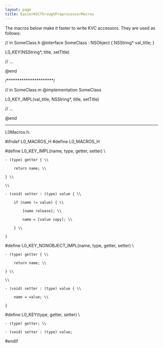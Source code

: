 ```yaml
---
layout: page
title: EasierKVCThroughPreprocessorMacros
---
```


The macros below make it faster to write KVC accessors. They are used as follows:

    
// in SomeClass.h
@interface SomeClass : NSObject {
    NSString* val_title;
}

L0_KEY(NSString*, title, setTitle)

// ...

@end

/**********************/

// in SomeClass.m
@implementation SomeClass

L0_KEY_IMPL(val_title, NSString*, title, setTitle)

// ...

@end



----

L0Macros.h:
    

#ifndef L0_MACROS_H
#define L0_MACROS_H

#define L0_KEY_IMPL(name, type, getter, setter) \\

	- (type) getter { \\

		return name; \\

	} \\

	\\

	- (void) setter : (type) value { \\
	
		if (name != value) { \\
		
			[name release]; \\
			
			name = [value copy]; \\
			
		} \\
		
	}

#define L0_KEY_NONOBJECT_IMPL(name, type, getter, setter) \\

	- (type) getter { \\
	
		return name; \\
		
	} \\
	
	\\
	
	- (void) setter : (type) value { \\
	
		name = value; \\
		
	}
	
#define L0_KEY(type, getter, setter) \\

	- (type) getter; \\
	
	- (void) setter : (type) value;

#endif


